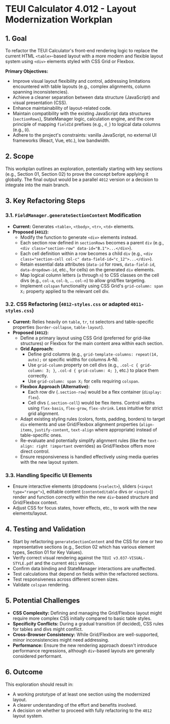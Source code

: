 # TEUI Calculator 4.012 - Layout Modernization Workplan

## 1. Goal

To refactor the TEUI Calculator's front-end rendering logic to replace the current HTML `<table>`-based layout with a more modern and flexible layout system using `<div>` elements styled with CSS Grid or Flexbox.

**Primary Objectives:**

*   Improve visual layout flexibility and control, addressing limitations encountered with table layouts (e.g., complex alignments, column spanning inconsistencies).
*   Achieve a cleaner separation between data structure (JavaScript) and visual presentation (CSS).
*   Enhance maintainability of layout-related code.
*   Maintain compatibility with the existing JavaScript data structures (`sectionRows`), StateManager logic, calculation engine, and the core principle of mapping `fieldId` prefixes (e.g., `d_`) to logical data columns (e.g., `D`).
*   Adhere to the project's constraints: vanilla JavaScript, no external UI frameworks (React, Vue, etc.), low bandwidth.

## 2. Scope

This workplan outlines an exploration, potentially starting with key sections (e.g., Section 01, Section 02) to prove the concept before applying it globally. The final output would be a parallel `4012` version or a decision to integrate into the main branch.

## 3. Key Refactoring Steps

### 3.1. `FieldManager.generateSectionContent` Modification

*   **Current:** Generates `<table>`, `<tbody>`, `<tr>`, `<td>` elements.
*   **Proposed (`4012`):**
    *   Modify the function to generate `<div>` elements instead.
    *   Each section row defined in `sectionRows` becomes a parent `div` (e.g., `<div class="section-row" data-id="B.1">...</div>`).
    *   Each cell definition within a row becomes a child `div` (e.g., `<div class="section-cell col-c" data-field-id="c_12">...</div>`).
    *   Retain essential data attributes (`data-id` for rows, `data-field-id`, `data-dropdown-id`, etc., for cells) on the generated `div` elements.
    *   Map logical column letters (`a` through `n`) to CSS classes on the cell divs (e.g., `col-a`, `col-b`, ... `col-n`) to allow grid/flex targeting.
    *   Implement `colspan` functionality using CSS Grid's `grid-column: span X;` property applied to the relevant cell div.

### 3.2. CSS Refactoring (`4012-styles.css` or adapted `4011-styles.css`)

*   **Current:** Relies heavily on `table`, `tr`, `td` selectors and table-specific properties (`border-collapse`, `table-layout`).
*   **Proposed (`4012`):**
    *   Define a primary layout using CSS Grid (preferred for grid-like structures) or Flexbox for the main content area within each section.
    *   **Grid Approach:**
        *   Define grid columns (e.g., `grid-template-columns: repeat(14, auto);` or specific widths for columns A-N).
        *   Use `grid-column` property on cell divs (e.g., `.col-c { grid-column: 3; }`, `.col-d { grid-column: 4; }`, etc.) to place them correctly.
        *   Use `grid-column: span X;` for cells requiring `colspan`.
    *   **Flexbox Approach (Alternative):**
        *   Each row div (`.section-row`) would be a flex container (`display: flex`).
        *   Cell divs (`.section-cell`) would be flex items. Control widths using `flex-basis`, `flex-grow`, `flex-shrink`. Less intuitive for strict grid alignment.
    *   Adapt existing styling rules (colors, fonts, padding, borders) to target `div` elements and use Grid/Flexbox alignment properties (`align-items`, `justify-content`, `text-align` where appropriate) instead of table-specific ones.
    *   Re-evaluate and potentially simplify alignment rules (like the `text-align: right !important` overrides) as Grid/Flexbox offers more direct control.
    *   Ensure responsiveness is handled effectively using media queries with the new layout system.

### 3.3. Handling Specific UI Elements

*   Ensure interactive elements (dropdowns (`<select>`), sliders (`<input type="range">`), editable content (`contenteditable` divs or `<input>`)) render and function correctly within the new `div`-based structure and Grid/Flexbox context.
*   Adjust CSS for focus states, hover effects, etc., to work with the new elements/layout.

## 4. Testing and Validation

*   Start by refactoring `generateSectionContent` and the CSS for one or two representative sections (e.g., Section 02 which has various element types, Section 01 for Key Values).
*   Verify correct visual rendering against the `TEUI v3.037-VISUAL-STYLE.pdf` and the current `4011` version.
*   Confirm data binding and StateManager interactions are unaffected.
*   Test calculations that depend on fields within the refactored sections.
*   Test responsiveness across different screen sizes.
*   Validate `colspan` rendering.

## 5. Potential Challenges

*   **CSS Complexity:** Defining and managing the Grid/Flexbox layout might require more complex CSS initially compared to basic table styles.
*   **Specificity Conflicts:** During a gradual transition (if decided), CSS rules for tables and divs might conflict.
*   **Cross-Browser Consistency:** While Grid/Flexbox are well-supported, minor inconsistencies might need addressing.
*   **Performance:** Ensure the new rendering approach doesn't introduce performance regressions, although `div`-based layouts are generally considered performant.

## 6. Outcome

This exploration should result in:

*   A working prototype of at least one section using the modernized layout.
*   A clearer understanding of the effort and benefits involved.
*   A decision on whether to proceed with fully refactoring to the `4012` layout system. 